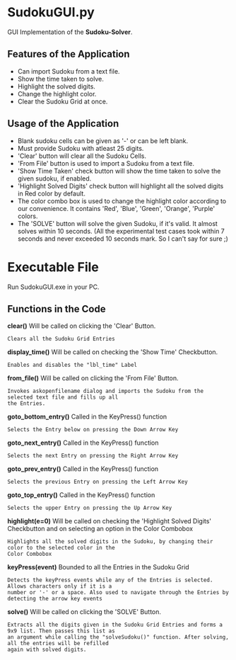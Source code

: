 # SudokuGUI.py

GUI Implementation of the **Sudoku-Solver**.

## Features of the Application

- Can import Sudoku from a text file.
- Show the time taken to solve.
- Highlight the solved digits.
- Change the highlight color.
- Clear the Sudoku Grid at once.

## Usage of the Application

- Blank sudoku cells can be given as '-' or can be left blank.
- Must provide Sudoku with atleast 25 digits.
- 'Clear' button will clear all the Sudoku Cells.
- 'From File' button is used to import a Sudoku from a text file.
- 'Show Time Taken' check button will show the time taken to solve the given sudoku, if enabled.
- 'Highlight Solved Digits' check button will highlight all the solved digits in Red color by default.
- The color combo box is used to change the highlight color according to our convenience. It contains 'Red', 'Blue', 'Green', 'Orange', 'Purple' colors.
- The 'SOLVE' button will solve the given Sudoku, if it's valid. It almost solves within 10 seconds. (All the experimental test cases took within 7 seconds and never exceeded 10 seconds mark. So I can't say for sure ;)

# Executable File

Run SudokuGUI.exe in your PC.

## Functions in the Code

**clear()**
    Will be called on clicking the 'Clear' Button.

    Clears all the Sudoku Grid Entries

**display_time()**
    Will be called on checking the 'Show Time' Checkbutton.

    Enables and disables the "lbl_time" Label

**from_file()**
    Will be called on clicking the 'From File' Button.

    Invokes askopenfilename dialog and imports the Sudoku from the selected text file and fills up all
    the Entries.

**goto_bottom_entry()**
    Called in the KeyPress() function

    Selects the Entry below on pressing the Down Arrow Key

**goto_next_entry()**
    Called in the KeyPress() function

    Selects the next Entry on pressing the Right Arrow Key

**goto_prev_entry()**
    Called in the KeyPress() function

    Selects the previous Entry on pressing the Left Arrow Key

**goto_top_entry()**
    Called in the KeyPress() function

    Selects the upper Entry on pressing the Up Arrow Key

**highlight(e=0)**
    Will be called on checking the 'Highlight Solved Digits' Checkbutton and on selecting an option in the
    Color Combobox

    Highlights all the solved digits in the Sudoku, by changing their color to the selected color in the
    Color Combobox

**keyPress(event)**
    Bounded to all the Entries in the Sudoku Grid

    Detects the keyPress events while any of the Entries is selected. Allows characters only if it is a
    number or '-' or a space. Also used to navigate through the Entries by detecting the arrow key events

**solve()**
    Will be called on clicking the 'SOLVE' Button.

    Extracts all the digits given in the Sudoku Grid Entries and forms a 9x9 list. Then passes this list as
    an argument while calling the "solveSudoku()" function. After solving, all the entries will be refilled
    again with solved digits.
